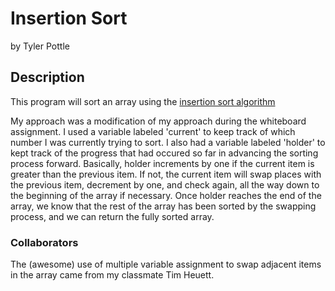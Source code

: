 # Insertion Sort

by Tyler Pottle

## Description

This program will sort an array using the [insertion sort algorithm](http://en.wikipedia.org/wiki/Insertion_sort)

My approach was a modification of my approach during the whiteboard assignment.
I used a variable labeled 'current' to keep track of which number I was currently
trying to sort.  I also had a variable labeled 'holder' to kept track of the
progress that had occured so far in advancing the sorting process forward.
Basically, holder increments by one if the current item is greater than the
previous item. If not, the current item will swap places with the previous item,
decrement by one, and check again, all the way down to the beginning of the
array if necessary.  Once holder reaches the end of the array, we know that the
rest of the array has been sorted by the swapping process, and we can return
the fully sorted array.

### Collaborators

The (awesome) use of multiple variable assignment to swap adjacent items in the
array came from my classmate Tim Heuett.
